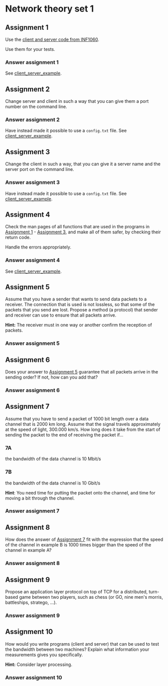 # Network theory set 1

## Assignment 1

Use the
[client and server code from INF1060](./client_server_example/).

Use them for your tests.

### Answer assignment 1

See [client_server_example](./client_server_example/).

## Assignment 2

Change server and client in such a way that you can give them a port number on
the command line.

### Answer assignment 2

Have instead made it possible to use a `config.txt` file.
See [client_server_example](./client_server_example/).

## Assignment 3

Change the client in such a way, that you can give it a server name and the
server port on the command line.

### Answer assignment 3

Have instead made it possible to use a `config.txt` file.
See [client_server_example](./client_server_example/).

## Assignment 4

Check the man pages of all functions that are used in the programs in
[Assignment 1](#assignment-1) - [Assignment 3](#assignment-3), and make all of
them safer, by checking their return code.

Handle the errors appropriately.

### Answer assignment 4

See [client_server_example](./client_server_example/).

## Assignment 5

Assume that you have a sender that wants to send data packets to a receiver.
The connection that is used is not lossless, so that some of the packets that
you send are lost.
Propose a method (a protocol) that sender and receiver can use to ensure that
all packets arrive.

**Hint:** The receiver must in one way or another confirm the reception of
packets.

### Answer assignment 5

## Assignment 6

Does your answer to [Assignment 5](#assignment-5) guarantee that all packets
arrive in the sending order?
If not, how can you add that?

### Answer assignment 6

## Assignment 7

Assume that you have to send a packet of 1000 bit length over a data channel
that is 2000 km long.
Assume that the signal travels approximately at the speed of light,
300.000 km/s.
How long does it take from the start of sending the packet to the end of
receiving the packet if...

### 7A

the bandwidth of the data channel is 10 Mbit/s

### 7B

the bandwidth of the data channel is 10 Gbit/s

**Hint**: You need time for putting the packet onto the channel, and time for
moving a bit through the channel.

### Answer assignment 7

## Assignment 8

How does the answer of [Assignment 7](#answer-assignment-7) fit with the
expression that the speed of the channel in example B is 1000 times bigger than
the speed of the channel in example A?

### Answer assignment 8

## Assignment 9

Propose an application layer protocol on top of TCP for a distributed,
turn-based game between two players, such as chess (or GO, nine men's morris,
battleships, stratego, ...).

### Answer assignment 9

## Assignment 10

How would you write programs (client and server) that can be used to test the
bandwidth between two machines?
Explain what information your measurements gives you specifically.

**Hint:** Consider layer processing.

### Answer assignment 10
